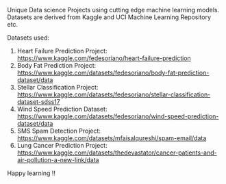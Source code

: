 Unique Data science Projects using cutting edge machine learning models. Datasets are derived from Kaggle and UCI Machine Learning Repository etc. 

Datasets used:

1) Heart Failure Prediction Project: https://www.kaggle.com/fedesoriano/heart-failure-prediction
2) Body Fat Prediction Project: https://www.kaggle.com/datasets/fedesoriano/body-fat-prediction-dataset/data
3) Stellar Classification Project: https://www.kaggle.com/datasets/fedesoriano/stellar-classification-dataset-sdss17
4) Wind Speed Prediction Dataset: https://www.kaggle.com/datasets/fedesoriano/wind-speed-prediction-dataset/data
5) SMS Spam Detection Project: https://www.kaggle.com/datasets/mfaisalqureshi/spam-email/data
6) Lung Cancer Prediction Project: https://www.kaggle.com/datasets/thedevastator/cancer-patients-and-air-pollution-a-new-link/data

Happy learning !!
